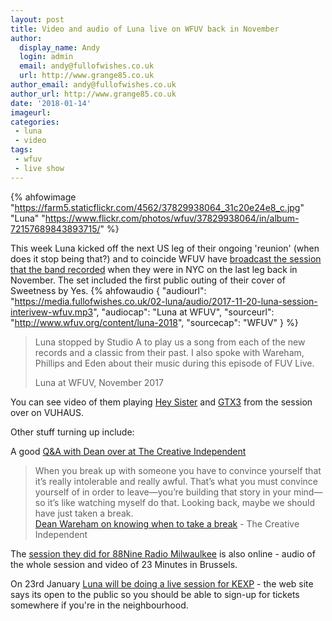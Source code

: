 ```yaml
---
layout: post
title: Video and audio of Luna live on WFUV back in November
author:
  display_name: Andy
  login: admin
  email: andy@fullofwishes.co.uk
  url: http://www.grange85.co.uk
author_email: andy@fullofwishes.co.uk
author_url: http://www.grange85.co.uk
date: '2018-01-14'
imageurl:
categories:
 - luna
 - video
tags:
 - wfuv
 - live show
---
```

{% ahfowimage "https://farm5.staticflickr.com/4562/37829938064_31c20e24e8_c.jpg" "Luna" "https://www.flickr.com/photos/wfuv/37829938064/in/album-72157689843893715/" %}

This week Luna kicked off the next US leg of their ongoing 'reunion' (when does it stop being that?) and to coincide WFUV have <a href="http://www.wfuv.org/content/luna-2018">broadcast the session that the band recorded</a> when they were in NYC on the last leg back in November.
The set included the first public outing of their cover of Sweetness by Yes.
 {% ahfowaudio {
  "audiourl": "https://media.fullofwishes.co.uk/02-luna/audio/2017-11-20-luna-session-interivew-wfuv.mp3",
  "audiocap": "Luna at WFUV",
  "sourceurl": "http://www.wfuv.org/content/luna-2018",
  "sourcecap": "WFUV"
  } %}<blockquote>Luna stopped by Studio A to play us a song from each of the new records and a classic from their past. I also spoke with Wareham, Phillips and Eden about their music during this episode of FUV Live.
<footer>Luna at WFUV, November 2017</footer></blockquote>

You can see video of them playing <a href="https://www.vuhaus.com/videos/luna-hey-sister">Hey Sister</a> and <a href="https://www.vuhaus.com/videos/luna-gtx3">GTX3</a> from the session over on VUHAUS.

Other stuff turning up include:

A good <a href="https://thecreativeindependent.com/people/dean-wareham-on-knowing-when-to-take-a-break/">Q&A with Dean over at The Creative Independent</a>

<blockquote>When you break up with someone you have to convince yourself that it’s really intolerable and really awful. That’s what you must convince yourself of in order to leave—you’re building that story in your mind—so it’s like watching myself do that. Looking back, maybe we should have just taken a break.<footer><a href="https://thecreativeindependent.com/people/dean-wareham-on-knowing-when-to-take-a-break/">Dean Wareham on knowing when to take a break</a> - The Creative Independent</footer></blockquote>

The <a href="https://radiomilwaukee.org/discover-music/studio-milwaukee/listen-luna-studio-milwaukee/">session they did for 88Nine Radio Milwaulkee</a> is also online - audio of the whole session and video of 23 Minutes in Brussels.

On 23rd January <a href="http://kexp.org/events/instudio">Luna will be doing a live session for KEXP</a> - the web site says its open to the public so you should be able to sign-up for tickets somewhere if you're in the neighbourhood.
